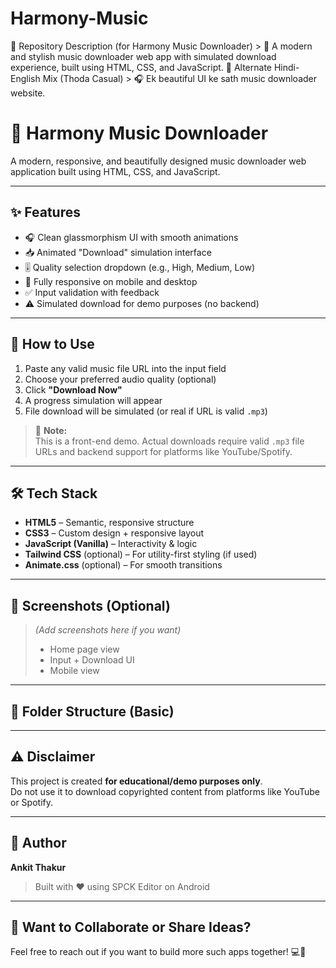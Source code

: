 # Harmony-Music
📝 Repository Description (for Harmony Music Downloader) > 🎵 A modern and stylish music downloader web app with simulated download experience, built using HTML, CSS, and JavaScript. 🔧 Alternate Hindi-English Mix (Thoda Casual) > 🎧 Ek beautiful UI ke sath music downloader website.
# 🎵 Harmony Music Downloader

A modern, responsive, and beautifully designed music downloader web application built using HTML, CSS, and JavaScript.

---

## ✨ Features

- 🎧 Clean glassmorphism UI with smooth animations
- 📥 Animated "Download" simulation interface
- 🎚️ Quality selection dropdown (e.g., High, Medium, Low)
- 📱 Fully responsive on mobile and desktop
- ✅ Input validation with feedback
- ⚠️ Simulated download for demo purposes (no backend)

---

## 🚀 How to Use

1. Paste any valid music file URL into the input field  
2. Choose your preferred audio quality (optional)  
3. Click **"Download Now"**  
4. A progress simulation will appear  
5. File download will be simulated (or real if URL is valid `.mp3`)

> 📝 **Note:**  
This is a front-end demo. Actual downloads require valid `.mp3` file URLs and backend support for platforms like YouTube/Spotify.

---

## 🛠️ Tech Stack

- **HTML5** – Semantic, responsive structure  
- **CSS3** – Custom design + responsive layout  
- **JavaScript (Vanilla)** – Interactivity & logic  
- **Tailwind CSS** (optional) – For utility-first styling (if used)  
- **Animate.css** (optional) – For smooth transitions

---

## 📸 Screenshots (Optional)

> *(Add screenshots here if you want)*  
> - Home page view  
> - Input + Download UI  
> - Mobile view

---

## 📁 Folder Structure (Basic)

---

## ⚠️ Disclaimer

This project is created **for educational/demo purposes only**.  
Do not use it to download copyrighted content from platforms like YouTube or Spotify.

---

## 🙌 Author

**Ankit Thakur**  
> Built with ❤️ using SPCK Editor on Android

---

## 🔗 Want to Collaborate or Share Ideas?

Feel free to reach out if you want to build more such apps together! 💻🚀
